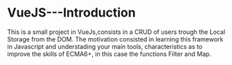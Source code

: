 # VueJS---Introduction

This is a small project in VueJs,consists in a CRUD of users trough the Local Storage from the DOM.
The motivation consisted in learning this framework in Javascript and understading your main tools, characteristics as to improve the skills of ECMA6+, in this case the functions Filter and Map.
